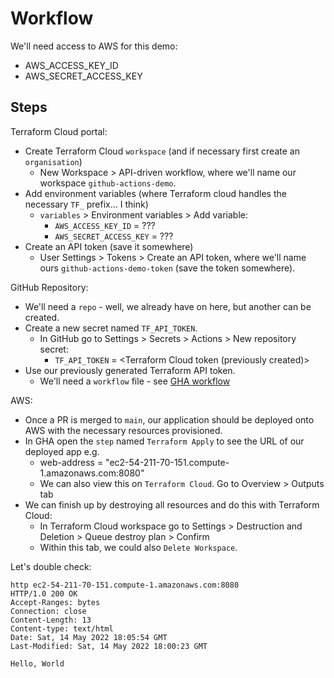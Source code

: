 # Workflow

We'll need access to AWS for this demo:
- AWS_ACCESS_KEY_ID
- AWS_SECRET_ACCESS_KEY

## Steps

Terraform Cloud portal:
- Create Terraform Cloud `workspace` (and if necessary first create an `organisation`)
  - New Workspace > API-driven workflow, where we'll name our workspace `github-actions-demo`.
- Add environment variables (where Terraform cloud handles the necessary `TF_` prefix... I think)
  - `variables` > Environment variables > Add variable:
    - `AWS_ACCESS_KEY_ID` = ???
    - `AWS_SECRET_ACCESS_KEY` = ???
- Create an API token (save it somewhere)
  - User Settings > Tokens > Create an API token, where we'll name ours `github-actions-demo-token` (save the token somewhere).

GitHub Repository:
- We'll need a `repo` - well, we already have on here, but another can be created.
- Create a new secret named `TF_API_TOKEN`.
  - In GitHub go to Settings > Secrets > Actions > New repository secret:
    - `TF_API_TOKEN` = <Terraform Cloud token (previously created)>
- Use our previously generated Terraform API token.
  - We'll need a `workflow` file - see [GHA workflow](../.github/workflows/terraform.yml)

AWS:
- Once a PR is merged to `main`, our application should be deployed onto AWS with the necessary resources provisioned.
- In GHA open the `step` named `Terraform Apply` to see the URL of our deployed app e.g.
  - web-address = "ec2-54-211-70-151.compute-1.amazonaws.com:8080"
  - We can also view this on `Terraform Cloud`. Go to Overview > Outputs tab
- We can finish up by destroying all resources and do this with Terraform Cloud:
  - In Terraform Cloud workspace go to Settings > Destruction and Deletion > Queue destroy plan > Confirm
  - Within this tab, we could also `Delete Workspace`.

Let's double check:
```shell
http ec2-54-211-70-151.compute-1.amazonaws.com:8080              
HTTP/1.0 200 OK
Accept-Ranges: bytes
Connection: close
Content-Length: 13
Content-type: text/html
Date: Sat, 14 May 2022 18:05:54 GMT
Last-Modified: Sat, 14 May 2022 18:00:23 GMT

Hello, World
```
